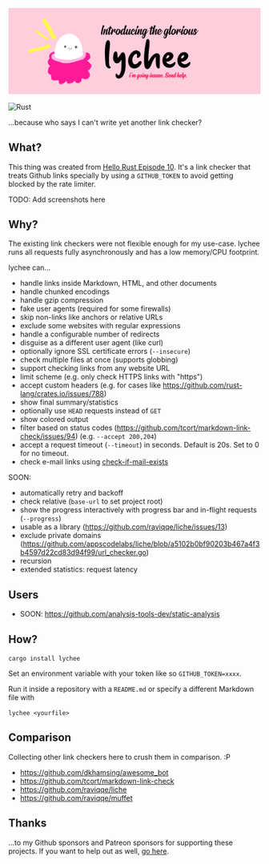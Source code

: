 ![lychee](assets/banner.png)

![Rust](https://github.com/hello-rust/lychee/workflows/Rust/badge.svg)

...because who says I can't write yet another link checker?

## What?

This thing was created from [Hello Rust Episode
10](https://hello-rust.show/10/). It's a link checker that treats Github links
specially by using a `GITHUB_TOKEN` to avoid getting blocked by the rate
limiter.

TODO: Add screenshots here

## Why?

The existing link checkers were not flexible enough for my use-case. lychee
runs all requests fully asynchronously and has a low memory/CPU footprint.

lychee can...

- handle links inside Markdown, HTML, and other documents
- handle chunked encodings
- handle gzip compression
- fake user agents (required for some firewalls)
- skip non-links like anchors or relative URLs
- exclude some websites with regular expressions
- handle a configurable number of redirects
- disguise as a different user agent (like curl)
- optionally ignore SSL certificate errors (`--insecure`)
- check multiple files at once (supports globbing)
- support checking links from any website URL
- limit scheme (e.g. only check HTTPS links with "https")
- accept custom headers (e.g. for cases like https://github.com/rust-lang/crates.io/issues/788)
- show final summary/statistics
- optionally use `HEAD` requests instead of `GET`
- show colored output
- filter based on status codes (https://github.com/tcort/markdown-link-check/issues/94)
  (e.g. `--accept 200,204`)
- accept a request timeout (`--timeout`) in seconds. Default is 20s. Set to 0 for no timeout.
- check e-mail links using [check-if-mail-exists](https://github.com/amaurymartiny/check-if-email-exists)

SOON:

- automatically retry and backoff
- check relative (`base-url` to set project root)
- show the progress interactively with progress bar and in-flight requests (`--progress`)
- usable as a library (https://github.com/raviqqe/liche/issues/13)
- exclude private domains (https://github.com/appscodelabs/liche/blob/a5102b0bf90203b467a4f3b4597d22cd83d94f99/url_checker.go)
- recursion
- extended statistics: request latency

## Users

- SOON: https://github.com/analysis-tools-dev/static-analysis

## How?

```
cargo install lychee
```

Set an environment variable with your token like so `GITHUB_TOKEN=xxxx`.

Run it inside a repository with a `README.md` or specify a different Markdown
file with

```
lychee <yourfile>
```

## Comparison

Collecting other link checkers here to crush them in comparison. :P

- https://github.com/dkhamsing/awesome_bot
- https://github.com/tcort/markdown-link-check
- https://github.com/raviqqe/liche
- https://github.com/raviqqe/muffet

## Thanks

...to my Github sponsors and Patreon sponsors for supporting these projects. If
you want to help out as well, [go here](https://github.com/sponsors/mre/).
